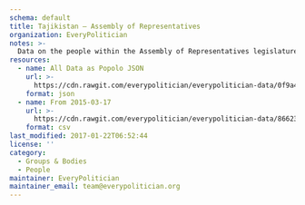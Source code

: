 ```yaml
---
schema: default
title: Tajikistan — Assembly of Representatives
organization: EveryPolitician
notes: >-
  Data on the people within the Assembly of Representatives legislature of Tajikistan.
resources:
  - name: All Data as Popolo JSON
    url: >-
      https://cdn.rawgit.com/everypolitician/everypolitician-data/0f9a4a1fc7cd053baed1c0eebf93b749a27f6ae6/data/Tajikistan/Representatives/ep-popolo-v1.0.json
    format: json
  - name: From 2015-03-17
    url: >-
      https://cdn.rawgit.com/everypolitician/everypolitician-data/86623d0b2ac585ce1a717d1cbd47949c77accea0/data/Tajikistan/Representatives/term-2015.csv
    format: csv
last_modified: 2017-01-22T06:52:44
license: ''
category:
  - Groups & Bodies
  - People
maintainer: EveryPolitician
maintainer_email: team@everypolitician.org
---
```

